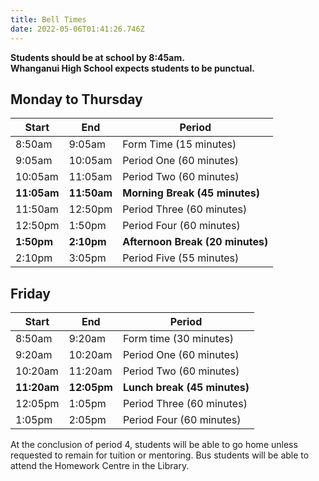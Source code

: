```yaml
---
title: Bell Times
date: 2022-05-06T01:41:26.746Z
---
```

**Students should be at school by 8:45am.\
Whanganui High School expects students to be punctual.**

## Monday to Thursday

| Start       | End         | Period                           |
| ----------- | ----------- | -------------------------------- |
| 8:50am      | 9:05am      | Form Time (15 minutes)           |
| 9:05am      | 10:05am     | Period One (60 minutes)          |
| 10:05am     | 11:05am     | Period Two (60 minutes)          |
| **11:05am** | **11:50am** | **Morning Break (45 minutes)**   |
| 11:50am     | 12:50pm     | Period Three (60 minutes)        |
| 12:50pm     | 1:50pm      | Period Four (60 minutes)         |
| **1:50pm**  | **2:10pm**  | **Afternoon Break (20 minutes)** |
| 2:10pm      | 3:05pm      | Period Five (55 minutes)         |

## Friday

| Start       | End         | Period                       |
| ----------- | ----------- | ---------------------------- |
| 8:50am      | 9:20am      | Form time (30 minutes)       |
| 9:20am      | 10:20am     | Period One (60 minutes)      |
| 10:20am     | 11:20am     | Period Two (60 minutes)      |
| **11:20am** | **12:05pm** | **Lunch break (45 minutes)** |
| 12:05pm     | 1:05pm      | Period Three (60 minutes)    |
| 1:05pm      | 2:05pm      | Period Four (60 minutes)     |

At the conclusion of period 4, students will be able to go home unless requested to remain for tuition or mentoring.
Bus students will be able to attend the Homework Centre in the Library.